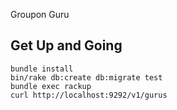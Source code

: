 Groupon Guru

## Get Up and Going

```
bundle install
bin/rake db:create db:migrate test
bundle exec rackup
curl http://localhost:9292/v1/gurus
```


